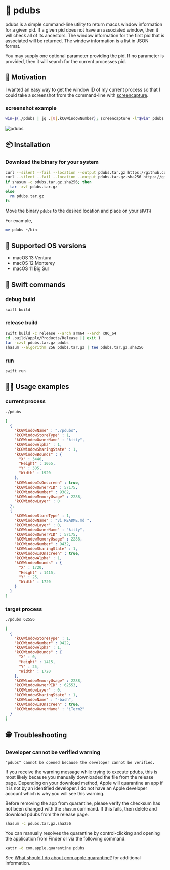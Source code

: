 # 🦬 pdubs
pdubs is a simple command-line utility to return macos window information for a given pid. If a given pid does not have an associated window, then it will check all of its ancestors. The window information for the first pid that is associated will be returned. The window information is a list in JSON format.

You may supply one optional parameter providing the pid. If no parameter is provided, then it will search for the current processes pid.

## 🤔 Motivation
I wanted an easy way to get the window ID of my current process so that I could take a screenshot from the command-line with [screencapture](https://ss64.com/osx/screencapture.html).  
### screenshot example
```bash
win=$(./pdubs | jq .[0].kCGWindowNumber); screencapture -l"$win" pdubs.png
```
![pdubs](https://github.com/mikesmithgh/pdubs/assets/10135646/5e389586-717a-4f60-9f59-30a40eea1548)

## 📦 Installation

### Download the binary for your system
```sh
curl --silent --fail --location --output pdubs.tar.gz https://github.com/mikesmithgh/pdubs/releases/latest/download/pdubs.tar.gz
curl --silent --fail --location --output pdubs.tar.gz.sha256 https://github.com/mikesmithgh/pdubs/releases/latest/download/pdubs.tar.gz.sha256
if shasum -c pdubs.tar.gz.sha256; then 
  tar -xvf pdubs.tar.gz 
else
  rm pdubs.tar.gz
fi
```
Move the binary `pdubs` to the desired location and place on your `$PATH`

For example,
```sh
mv pdubs ~/bin
```

## 🍎 Supported OS versions
- macOS 13 Ventura
- macOS 12 Monterey
- macOS 11 Big Sur

## 🔨 Swift commands

### debug build
```sh
swift build
```

### release build
```sh
swift build -c release --arch arm64 --arch x86_64
cd .build/apple/Products/Release || exit 1
tar -czvf pdubs.tar.gz pdubs
shasum --algorithm 256 pdubs.tar.gz | tee pdubs.tar.gz.sha256
```

### run
```sh
swift run
```

## 👩‍💻 Usage examples

### current process
```sh
./pdubs
```
```json
[
  {
    "kCGWindowName" : "./pdubs",
    "kCGWindowStoreType" : 1,
    "kCGWindowOwnerName" : "kitty",
    "kCGWindowAlpha" : 1,
    "kCGWindowSharingState" : 1,
    "kCGWindowBounds" : {
      "X" : 3440,
      "Height" : 1055,
      "Y" : 385,
      "Width" : 1920
    },
    "kCGWindowIsOnscreen" : true,
    "kCGWindowOwnerPID" : 57175,
    "kCGWindowNumber" : 9382,
    "kCGWindowMemoryUsage" : 2288,
    "kCGWindowLayer" : 0
  },
  {
    "kCGWindowStoreType" : 1,
    "kCGWindowName" : "vi README.md ",
    "kCGWindowLayer" : 0,
    "kCGWindowOwnerName" : "kitty",
    "kCGWindowOwnerPID" : 57175,
    "kCGWindowMemoryUsage" : 2288,
    "kCGWindowNumber" : 9432,
    "kCGWindowSharingState" : 1,
    "kCGWindowIsOnscreen" : true,
    "kCGWindowAlpha" : 1,
    "kCGWindowBounds" : {
      "X" : 1720,
      "Height" : 1415,
      "Y" : 25,
      "Width" : 1720
    }
  }
]
```

### target process
```sh
./pdubs 62556
```
```json
[
  {
    "kCGWindowStoreType" : 1,
    "kCGWindowNumber" : 9422,
    "kCGWindowAlpha" : 1,
    "kCGWindowBounds" : {
      "X" : 0,
      "Height" : 1415,
      "Y" : 25,
      "Width" : 1720
    },
    "kCGWindowMemoryUsage" : 2288,
    "kCGWindowOwnerPID" : 62553,
    "kCGWindowLayer" : 0,
    "kCGWindowSharingState" : 1,
    "kCGWindowName" : "-bash",
    "kCGWindowIsOnscreen" : true,
    "kCGWindowOwnerName" : "iTerm2"
  }
]
```

## 🕵️ Troubleshooting

### Developer cannot be verified warning
```
"pdubs" cannot be opened because the developer cannot be verified.
```
If you receive the warning message while trying to execute pdubs, this is most likely because you manually downloaded the file from the release page. Depending on your download method, Apple will quarantine an app if it is not by an identified developer. I do not have an Apple developer account which is why you will see this warning.

Before removing the app from quarantine, please verify the checksum has not been changed with the `shasum` command. If this fails, then delete and download pdubs from the release page.
```sh
shasum -c pdubs.tar.gz.sha256
```

You can manually resolves the quarantine by control-clicking and opening the application from Finder or via the following command.
```sh
xattr -d com.apple.quarantine pdubs
```
See [What should I do about com.apple.quarantine?](https://superuser.com/questions/28384/what-should-i-do-about-com-apple-quarantine) for additional information.

